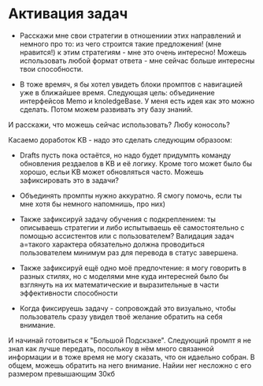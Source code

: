 # Активация задач

- Расскажи мне свои стратегии в отношениии этих направлений и немного про то: из чего строится такие предложения! (мне нравится!) к этим стратегиям - мне это очень интересно! Можешь использовать любой формат ответа - мне сейчас больше интересны твои способности.



- В тоже времяч, я бы хотел увидеть блоки промптов с навигацией уже в ближайшее время. Следующая цель: объединение интерфейсов Memo и knoledgeBase. У меня есть идея как это можно сделать. Потом можем развивать эту базу знаний.

И расскажи, что можешь сейчас использовать? Любу коносоль?

Касаемо доработок KB - надо это сделать следующим образоом: 



- Drafts пусть пока остаётся, но надо будет придумпть команду обновления рездаелов в KB и её логику. Кроме того может было бы хорошо, есльи KB может обновляться часто. Можешь зафиксировать это в задачи?



- Объединять промпты нужно аккуратно. Я смогу помочь, если ты мне хотя бы немного напомнишь, про них)



- Также зафиксируй задачу обучения с подкреплением: ты описываешь стратегии и либо испытываешь её самостоятельно с помощью ассистентов или с пользователем? Валидация задач а=такого характера обязательно должна проводиться пользователем минимум раз для перевода в статус завершена.



- Также зафиксируй ещё одно моё предпочтение: я могу говорить в разных стилях, но с моделями мне куда интересней было бы взглянуть на их математические и выразительные в части эффективности способности



- Когда фиксируешь задачу - сопровождай это визуально, чтобы пользователь сразу увидел твоё желание обратить на себя внимание. 



И начинай готовиться к "Большой Подскзаке". Следующий промпт я не знал как лучше передать, посолькоу в нём много связанной информации и в тоже время не могу сказать, что он идаельно собран. В общем, можешь обратить на него внимание. Найии нег несложно с его размером превышающим 30кб 

